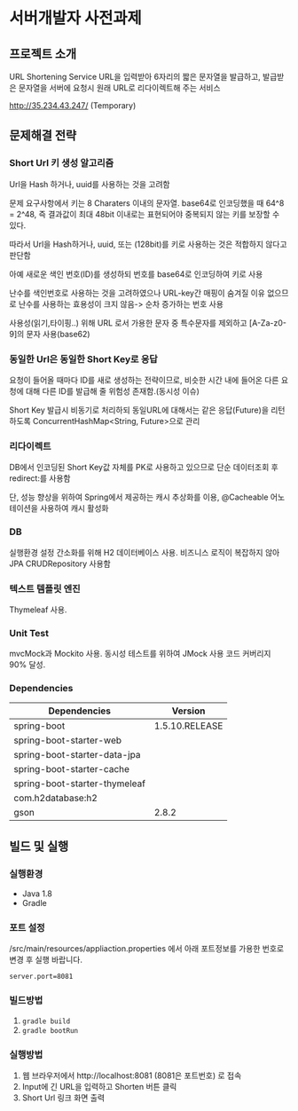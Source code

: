 # 서버개발자 사전과제

## 프로젝트 소개
URL Shortening Service
URL을 입력받아 6자리의 짧은 문자열을 발급하고, 발급받은 문자열을 서버에 요청시 원래 URL로 리다이렉트해 주는 서비스

http://35.234.43.247/ (Temporary)


## 문제해결 전략
### Short Url 키 생성 알고리즘
Url을 Hash 하거나, uuid를 사용하는 것을 고려함 

문제 요구사항에서 키는 8 Charaters 이내의 문자열. base64로 인코딩했을 때 64^8  = 2^48, 즉 결과값이 최대 48bit 이내로는 표현되어야 중복되지 않는 키를 보장할 수 있다.

따라서 Url을 Hash하거나, uuid, 또는 (128bit)를 키로 사용하는 것은 적합하지 않다고 판단함

아예 새로운 색인 번호(ID)를 생성하되 번호를 base64로 인코딩하여 키로 사용

난수를 색인번호로 사용하는 것을 고려하였으나 URL-key간 매핑이 숨겨질 이유 없으므로 난수를 사용하는 효용성이 크지 않음-> 순차 증가하는 번호 사용

사용성(읽기,타이핑..) 위해 URL 로서 가용한 문자 중 특수문자를 제외하고 [A-Za-z0-9]의 문자 사용(base62)

### 동일한 Url은 동일한 Short Key로 응답

요청이 들어올 때마다 ID를 새로 생성하는 전략이므로, 비슷한 시간 내에 들어온 다른 요청에 대해 다른 ID를 발급해 줄 위험성 존재함.(동시성 이슈)

Short Key 발급시 비동기로 처리하되 동일URL에 대해서는 같은 응답(Future)을 리턴하도록 ConcurrentHashMap<String, Future>으로 관리

### 리다이렉트

DB에서 인코딩된 Short Key값 자체를 PK로 사용하고 있으므로 단순 데이터조회 후 redirect:를 사용함

단, 성능 향상을 위하여 Spring에서 제공하는 캐시 추상화를 이용, @Cacheable 어노테이션을 사용하여 캐시 활성화

### DB
실행환경 설정 간소화를 위해 H2 데이터베이스 사용. 
비즈니스 로직이 복잡하지 않아 JPA CRUDRepository 사용함

### 텍스트 템플릿 엔진
Thymeleaf 사용. 

### Unit Test
mvcMock과 Mockito 사용.
동시성 테스트를 위하여 JMock 사용 
코드 커버리지 90% 달성.


### Dependencies
Dependencies       |Version
-------------------|-------
spring-boot       |1.5.10.RELEASE 
spring-boot-starter-web |
spring-boot-starter-data-jpa |
spring-boot-starter-cache|
spring-boot-starter-thymeleaf |
com.h2database:h2 |
gson | 2.8.2


## 빌드 및 실행

### 실행환경
- Java 1.8
- Gradle

### 포트 설정

/src/main/resources/appliaction.properties 에서 아래 포트정보를 가용한 번호로 변경 후 실행 바랍니다.


`server.port=8081`


### 빌드방법

1. `gradle build`
2. `gradle bootRun`

### 실행방법

1. 웹 브라우저에서 http://localhost:8081 (8081은 포트번호) 로 접속
2. Input에 긴 URL을 입력하고 Shorten 버튼 클릭
3. Short Url 링크 화면 출력
